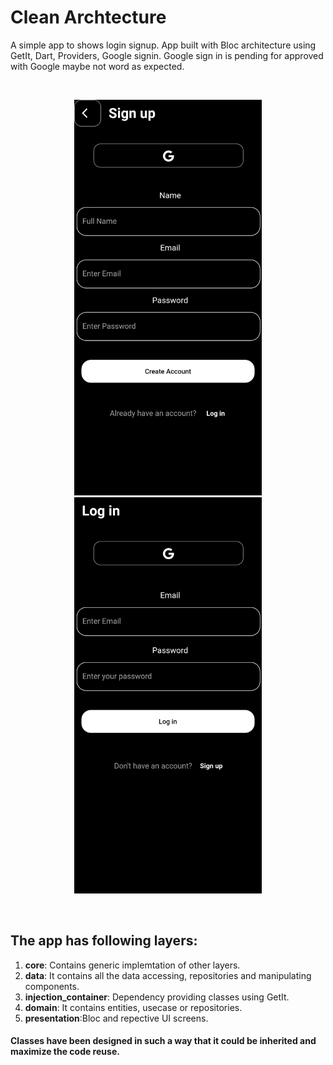 # Clean Archtecture

A simple app to shows login signup. App built with Bloc architecture using  GetIt, Dart, Providers, Google signin.
Google sign in is pending for approved with Google maybe not word as expected.

<br>
<p align="center">
    <img src="sc_shot_dark_1.png" width="300"/>
    <img src="sc_shot_dark_2.png" width="300"/>


</p>
<br>

## The app has following layers:
1. **core**: Contains generic implemtation of other layers.
1. **data**: It contains all the data accessing, repositories and manipulating components.
2. **injection_container**: Dependency providing classes using GetIt.
3. **domain**: It contains entities, usecase or repositories.
4. **presentation**:Bloc and repective UI screens.
#### Classes have been designed in such a way that it could be inherited and maximize the code reuse.
<br>


